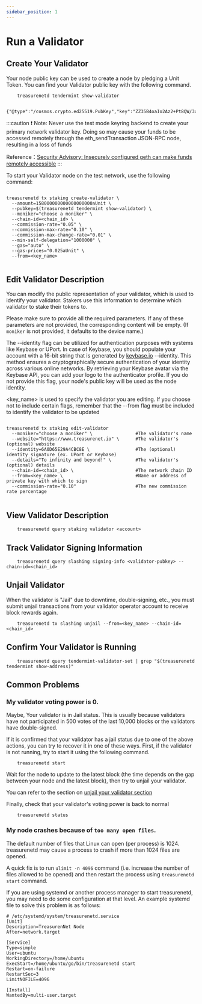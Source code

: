 ```yaml
---
sidebar_position: 1
---
```


# Run a Validator

## Create Your Validator

Your node public key can be used to create a node by pledging a Unit Token. You can find your Validator public key with the following command.

```shell
    treasurenetd tendermint show-validator

    {"@type":"/cosmos.crypto.ed25519.PubKey","key":"ZZ35B4oaIo2Az2+Pt8QW/3xIaRPRRXFKb14mmzvdjFw="}
```

:::caution
❗️ Note: Never use the test mode keyring backend to create your primary network validator key. Doing so may cause your funds to be accessed remotely through the eth_sendTransaction JSON-RPC node, resulting in a loss of funds

Reference：[Security Advisory: Insecurely configured geth can make funds remotely accessible](https://blog.ethereum.org/2015/08/29/security-alert-insecurely-configured-geth-can-make-funds-remotely-accessible)
:::

To start your Validator node on the test network, use the following command:

```shell

treasurenetd tx staking create-validator \
  --amount=158000000000000000000aUnit \
  --pubkey=$(treasurenetd tendermint show-validator) \
  --moniker="choose a moniker" \
  --chain-id=<chain_id> \
  --commission-rate="0.05" \
  --commission-max-rate="0.10" \
  --commission-max-change-rate="0.01" \
  --min-self-delegation="1000000" \
  --gas="auto" \
  --gas-prices="0.025aUnit" \
  --from=<key_name>


```

## Edit Validator Description

You can modify the public representation of your validator, which is used to identify your validator. Stakers use this information to determine which validator to stake their tokens to.

Please make sure to provide all the required parameters. If any of these parameters are not provided, the corresponding content will be empty. (If `moniker` is not provided, it defaults to the device name.)

The --identity flag can be utilized for authentication purposes with systems like Keybase or UPort. In case of Keybase, you should populate your account with a 16-bit string that is generated by [keybase.io](https://keybase.io/) --identity. This method ensures a cryptographically secure authentication of your identity across various online networks. By retrieving your Keybase avatar via the Keybase API, you can add your logo to the authenticator profile. If you do not provide this flag, your node's public key will be used as the node identity.

<key_name> is used to specify the validator you are editing. If you choose not to include certain flags, remember that the --from flag must be included to identify the validator to be updated

```shell

treasurenetd tx staking edit-validator
  --moniker="choose a moniker" \                #The validator's name
  --website="https://www.treasurenet.io" \      #The validator's (optional) website
  --identity=6A0D65E29A4CBC8E \                 #The (optional) identity signature (ex. UPort or Keybase)
  --details="To infinity and beyond!" \         #The validator's (optional) details
  --chain-id=<chain_id> \                       #The network chain ID
  --from=<key_name> \                           #Name or address of private key with which to sign
  --commission-rate="0.10"                      #The new commission rate percentage


```

## View Validator Description

```shell
    treasurenetd query staking validator <account>
```

## Track Validator Signing Information

```shell
    treasurenetd query slashing signing-info <validator-pubkey> --chain-id=<chain_id>
```

## Unjail Validator

When the validator is "Jail" due to downtime, double-signing, etc., you must submit unjail transactions from your validator operator account to receive block rewards again.

```shell
    treasurenetd tx slashing unjail --from=<key_name> --chain-id=<chain_id>
```

## Confirm Your Validator is Running

```shell
    treasurenetd query tendermint-validator-set | grep "$(treasurenetd tendermint show-address)"
```

## Common Problems

### My validator voting power is 0.

Maybe, Your validator is in Jail status. This is usually because validators have not participated in 500 votes of the last 10,000 blocks or the validators have double-signed.

If it is confirmed that your validator has a jail status due to one of the above actions, you can try to recover it in one of these ways.
First, if the validator is not running, try to start it using the following command.

```shell
    treasurenetd start
```

Wait for the node to update to the latest block (the time depends on the gap between your node and the latest block), then try to unjail your validator.

You can refer to the section on [unjail your validator section](#unjail-validator)

Finally, check that your validator's voting power is back to normal

```shell
    treasurenetd status
```

### My node crashes because of `too many open files`.

The default number of files that Linux can open (per process) is 1024. treasurenetd may cause a process to crash if more than 1024 files are opened.

A quick fix is to run `ulimit -n 4096` command (i.e. increase the number of files allowed to be opened) and then restart the process using `treasurenetd start` command.

If you are using systemd or another process manager to start treasurenetd, you may need to do some configuration at that level. An example systemd file to solve this problem is as follows:

```shell
# /etc/systemd/system/treasurenetd.service
[Unit]
Description=TreasurenNet Node
After=network.target

[Service]
Type=simple
User=ubuntu
WorkingDirectory=/home/ubuntu
ExecStart=/home/ubuntu/go/bin/treasurenetd start
Restart=on-failure
RestartSec=3
LimitNOFILE=4096

[Install]
WantedBy=multi-user.target
```

